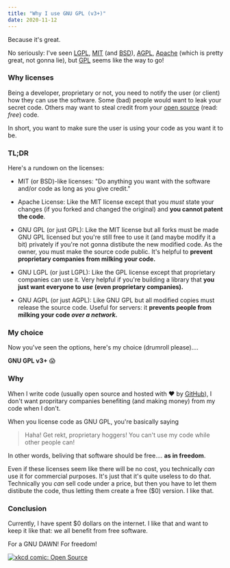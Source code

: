 ```yaml
---
title: "Why I use GNU GPL (v3+)"
date: 2020-11-12
---
```


Because it's great.

No seriously: I've seen [LGPL](https://en.wikipedia.org/wiki/GNU_Lesser_General_Public_License), [MIT](https://en.wikipedia.org/wiki/MIT_License) (and [BSD](https://en.wikipedia.org/wiki/BSD_licenses)), [AGPL](https://en.wikipedia.org/wiki/Affero_General_Public_License), [Apache](https://en.wikipedia.org/wiki/Apache_License) (which is pretty great, not gonna lie), but [GPL](https://en.wikipedia.org/wiki/GNU_General_Public_License) seems like the way to go!

### Why licenses

Being a developer, proprietary or not, you need to notify the user (or client) how they can use the software. Some (bad) people would want to leak your secret code. 
Others may want to steal credit from your [open source](https://en.wikipedia.org/wiki/Open_source) (read: *free*) code.

In short, you want to make sure the user is using your code as you want it to be.

### TL;DR

Here's a rundown on the licenses:

 - MIT (or BSD)-like licenses: "Do anything you want with the software and/or code as long as you give credit."

 - Apache License: Like the MIT license except that you *must* state your changes (if you forked and changed the original) and **you cannot patent the code**.
 
 - GNU GPL (or just GPL): Like the MIT license but all forks must be made GNU GPL licensed but you're still free to use it (and maybe modify it a bit) privately if you're not gonna distibute the new modified code. As the owner, you must make the source code public. It's helpful to **prevent proprietary companies from milking your code.**
 
 - GNU LGPL (or just LGPL): Like the GPL license except that proprietary companies can use it. Very helpful if you're building a library that **you just want everyone to *use* (even proprietary companies).**
 
 - GNU AGPL (or just AGPL): Like GNU GPL but all modified copies must release the source code. Useful for servers: it **prevents people from milking your code *over a network.***
 
### My choice
 
Now you've seen the options, here's my choice (drumroll please)....
 
**GNU GPL v3+** :scream: 

### Why

When I write code (usually open source and hosted with :heart: by [GitHub](https://github.com/)), I don't want propritary companies benefiting (and making money) from my code when I don't.

When you license code as GNU GPL, you're basically saying

> Haha! Get rekt, proprietary hoggers! You can't use my code while other people can!

In other words, beliving that software should be free.... **as in freedom**.

Even if these licenses seem like there will be no cost, you technically *can* use it for commercial purposes. It's just that it's quite useless to do that. Technically you *can* sell code under a price, but then you have to let them distibute the code, thus letting them create a free ($0) version. I like that.

### Conclusion

Currently, I have spent $0 dollars on the internet. I like that and want to keep it like that: we all benefit from free software.

For a GNU DAWN! For freedom!

[![xkcd comic: Open Source](https://imgs.xkcd.com/comics/open_source.png)](https://xkcd.com/225/)
